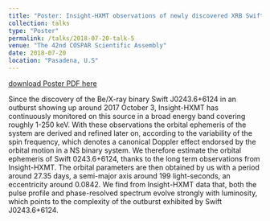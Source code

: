 ```yaml
---
title: "Poster: Insight-HXMT observations of newly discovered XRB Swift J0243.6+6124"
collection: talks
type: "Poster"
permalink: /talks/2018-07-20-talk-5
venue: "The 42nd COSPAR Scientific Assembly"
date: 2018-07-20
location: "Pasadena, U.S"
---
```


[download Poster PDF here](https://tuoyl.github.io/academicpages/files/SwiftJ0243_HXMT_COSPAR.pdf)

Since the discovery of the Be/X-ray binary Swift J0243.6+6124 in an outburst showing up around 2017 October 3, Insight-HXMT has continuously monitored on this source in a broad energy band covering roughly 1-250 keV. With these observations the orbital ephemeris of the system are derived and refined later on, according to the variability of the spin frequency, which denotes a canonical Doppler effect endorsed by the orbital motion in a NS binary system. We therefore estimate the orbital ephemeris of Swift 0243.6+6124, thanks to the long term observations from Insight-HXMT. The orbital parameters are then obtained by us with a period around 27.35 days, a semi-major axis around 199 light-seconds, an eccentricity around 0.0842. We find from Insight-HXMT data that, both the pulse profile and phase-resolved spectrum evolve strongly with luminosity, which points to the complexity of the outburst exhibited by Swift J0243.6+6124.
